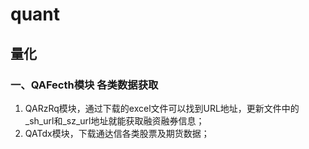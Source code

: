 # quant 
## 量化

### 一、QAFecth模块 各类数据获取
1. QARzRq模块，通过下载的excel文件可以找到URL地址，更新文件中的_sh_url和_sz_url地址就能获取融资融券信息；
2. QATdx模块，下载通达信各类股票及期货数据；
